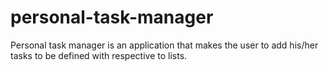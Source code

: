 # personal-task-manager

Personal task manager is an application that makes the user to add his/her tasks to be defined with respective to lists.
